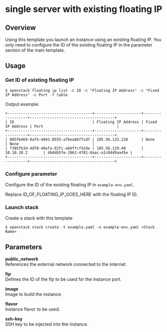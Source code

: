 # single server with existing floating IP

## Overview

Using this template you launch an instance using an existing floating IP. 
You only need to configure the ID of the existing floating IP in the parameter section of the main template.

## Usage

### Get ID of existing floating IP
```
$ openstack floating ip list -c ID -c "Floating IP Address" -c "Fixed IP Address" -c Port -f table
```

Output example:
```
+--------------------------------------+---------------------+------------------+--------------------------------------+
| ID                                   | Floating IP Address | Fixed IP Address | Port                                 | 
+--------------------------------------+---------------------+------------------+--------------------------------------+
| 005fb469-0af4-4941-8555-a7beabbffcd7 | 185.56.133.228      | None             | None                                 |
| f385fb3d-4d70-40afa-82fc-abbffcf42de | 185.56.129.48       | 10.10.10.2       | 4bddb5fe-1962-4701-8aac-a1c0449aa45e |
+--------------------------------------+---------------------+------------------+--------------------------------------+
```

### Configure parameter
Configure the ID of the existing floating IP in `example-env.yaml`.

Replace ID_OF_FLOATING_IP_GOES_HERE with the floating IP ID.


### Launch stack
Create a stack with this template
```
$ openstack stack create -t example.yaml -e example-env.yaml <Stack Name>
```

## Parameters

**public_network**  
References the external network connected to the internet.

**fip**  
Defines the ID of the fip to be used for the instance port.

**image**  
Image to build the instance.

**flavor**  
Instance flavor to be used.

**ssh-key**  
SSH key to be injected into the instance.